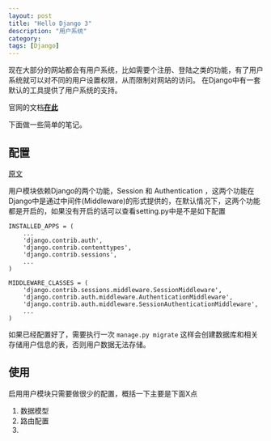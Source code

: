 ```yaml
---
layout: post
title: "Hello Django 3"
description: "用户系统"
category: 
tags: [Django]
---
```


现在大部分的网站都会有用户系统，比如需要个注册、登陆之类的功能，有了用户系统就可以对不同的用户设置权限，从而限制对网站的访问。
在Django中有一套默认的工具提供了用户系统的支持。

官网的文档[**在此**](https://docs.djangoproject.com/en/1.8/topics/auth/)

下面做一些简单的笔记。

## 配置

[原文](https://docs.djangoproject.com/en/1.8/topics/auth/)

用户模块依赖Django的两个功能，Session 和 Authentication ，这两个功能在Django中是通过中间件(Middleware)的形式提供的，在默认情况下，这两个功能都是开启的，如果没有开启的话可以查看setting.py中是不是如下配置

```
INSTALLED_APPS = (
    ...
    'django.contrib.auth',
    'django.contrib.contenttypes',
    'django.contrib.sessions',
    ...
)

MIDDLEWARE_CLASSES = (
    'django.contrib.sessions.middleware.SessionMiddleware',
    'django.contrib.auth.middleware.AuthenticationMiddleware',
    'django.contrib.auth.middleware.SessionAuthenticationMiddleware',
    ...
)
```

如果已经配置好了，需要执行一次 `manage.py migrate` 这样会创建数据库和相关存储用户信息的表，否则用户数据无法存储。

## 使用

启用用户模块只需要做很少的配置，概括一下主要是下面X点

1. 数据模型
2. 路由配置
3. 






